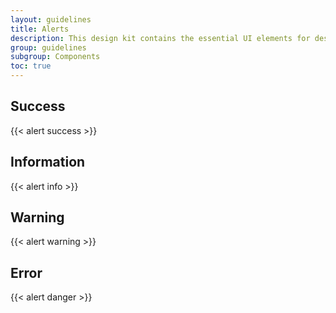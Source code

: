 ```yaml
---
layout: guidelines
title: Alerts
description: This design kit contains the essential UI elements for designing, prototyping and building Orange products and services on the web.
group: guidelines
subgroup: Components
toc: true
---
```


## Success

{{< alert success >}}

## Information

{{< alert info >}}

## Warning

{{< alert warning >}}

## Error

{{< alert danger >}}
